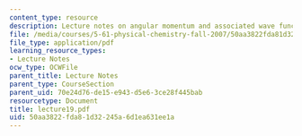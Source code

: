 ```yaml
---
content_type: resource
description: Lecture notes on angular momentum and associated wave functions.
file: /media/courses/5-61-physical-chemistry-fall-2007/50aa3822fda81d32245a6d1ea631ee1a_lecture19.pdf
file_type: application/pdf
learning_resource_types:
- Lecture Notes
ocw_type: OCWFile
parent_title: Lecture Notes
parent_type: CourseSection
parent_uid: 70e24d76-de15-e943-d5e6-3ce28f445bab
resourcetype: Document
title: lecture19.pdf
uid: 50aa3822-fda8-1d32-245a-6d1ea631ee1a
---
```

